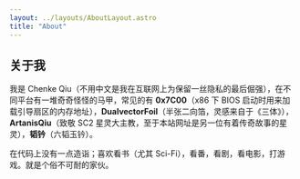 ```yaml
---
layout: ../layouts/AboutLayout.astro
title: "About"
---
```


## 关于我

我是 Chenke Qiu（不用中文是我在互联网上为保留一丝隐私的最后倔强），在不同平台有一堆奇奇怪怪的马甲，常见的有 **0x7C00**（x86 下 BIOS 启动时用来加载引导扇区的内存地址），**DualvectorFoil**（半张二向箔，灵感来自于《三体》），**ArtanisQiu**（致敬 SC2 星灵大主教，至于本站网址是另一位有着传奇故事的星灵），**韬钤**（六韬玉钤）。

在代码上没有一点造诣；喜欢看书（尤其 Sci-Fi），看番，看剧，看电影，打游戏。就是个俗不可耐的家伙。
